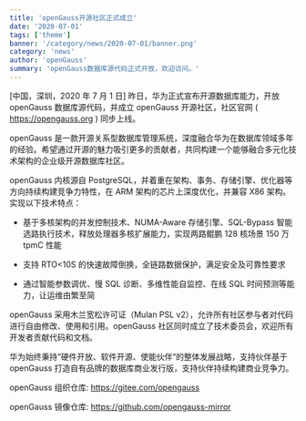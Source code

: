 ```yaml
---
title: 'openGauss开源社区正式成立'
date: '2020-07-01'
tags: ['theme']
banner: '/category/news/2020-07-01/banner.png'
category: 'news'
author: 'openGauss'
summary: 'openGauss数据库源代码正式开放，欢迎访问。'
---
```


[中国，深圳，2020 年 7 月 1 日] 昨日，华为正式宣布开源数据库能力，开放 openGauss 数据库源代码，并成立 openGauss 开源社区，社区官网 ( https://opengauss.org ) 同步上线。

openGauss 是一款开源关系型数据库管理系统，深度融合华为在数据库领域多年的经验。希望通过开源的魅力吸引更多的贡献者，共同构建一个能够融合多元化技术架构的企业级开源数据库社区。

openGauss 内核源自 PostgreSQL，并着重在架构、事务、存储引擎、优化器等方向持续构建竞争力特性，在 ARM 架构的芯片上深度优化，并兼容 X86 架构。实现以下技术特点：

- 基于多核架构的并发控制技术、NUMA-Aware 存储引擎、SQL-Bypass 智能选路执行技术，释放处理器多核扩展能力，实现两路鲲鹏 128 核场景 150 万 tpmC 性能

- 支持 RTO<10S 的快速故障倒换，全链路数据保护，满足安全及可靠性要求

- 通过智能参数调优、慢 SQL 诊断、多维性能自监控、在线 SQL 时间预测等能力，让运维由繁至简

openGauss 采用木兰宽松许可证（Mulan PSL v2），允许所有社区参与者对代码进行自由修改、使用和引用。openGauss 社区同时成立了技术委员会，欢迎所有开发者贡献代码和文档。

华为始终秉持“硬件开放、软件开源、使能伙伴“的整体发展战略，支持伙伴基于 openGauss 打造自有品牌的数据库商业发行版，支持伙伴持续构建商业竞争力。

openGauss 组织仓库: https://gitee.com/opengauss

openGauss 镜像仓库: https://github.com/opengauss-mirror
